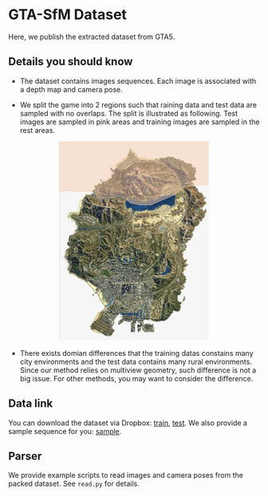 # GTA-SfM Dataset

Here, we publish the extracted dataset from GTA5.

## Details you should know

* The dataset contains images sequences. Each image is associated with a depth map and camera pose.

* We split the game into 2 regions such that raining data and test data are sampled with no overlaps. The split is illustrated as following. Test images are sampled in pink areas and training images are sampled in the rest areas.

<p align="center">
<img src="../fig/gta_map.png" alt="input_output" width = "300" height = "400">
</p>

* There exists domian differences that the training datas constains many city environments and the test data contains many rural environments. Since our method relies on multiview geometry, such difference is not a big issue. For other methods, you may want to consider the difference.

## Data link

You can download the dataset via Dropbox: [train](https://www.dropbox.com/sh/qthq0sume2e618n/AADc2_V_w1WZhxkhATMxq_xSa?dl=0), [test](https://www.dropbox.com/s/2k4tbmuragjg5bk/test.tar?dl=0). We also provide a sample sequence for you: [sample](https://www.dropbox.com/s/71mq9inzqg254u3/20190124_203632.hdf5?dl=0).

## Parser

We provide example scripts to read images and camera poses from the packed dataset. See ```read.py``` for details.

